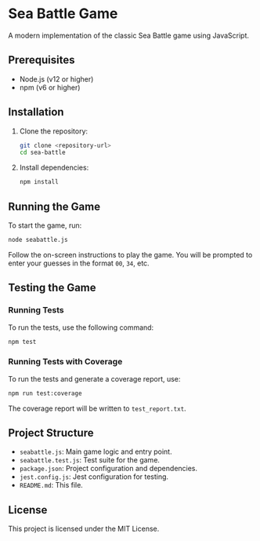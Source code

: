 # Sea Battle Game

A modern implementation of the classic Sea Battle game using JavaScript.

## Prerequisites

- Node.js (v12 or higher)
- npm (v6 or higher)

## Installation

1. Clone the repository:
   ```sh
   git clone <repository-url>
   cd sea-battle
   ```

2. Install dependencies:
   ```sh
   npm install
   ```

## Running the Game

To start the game, run:
```sh
node seabattle.js
```

Follow the on-screen instructions to play the game. You will be prompted to enter your guesses in the format `00`, `34`, etc.

## Testing the Game

### Running Tests

To run the tests, use the following command:
```sh
npm test
```

### Running Tests with Coverage

To run the tests and generate a coverage report, use:
```sh
npm run test:coverage
```

The coverage report will be written to `test_report.txt`.

## Project Structure

- `seabattle.js`: Main game logic and entry point.
- `seabattle.test.js`: Test suite for the game.
- `package.json`: Project configuration and dependencies.
- `jest.config.js`: Jest configuration for testing.
- `README.md`: This file.

## License

This project is licensed under the MIT License.